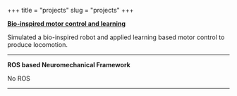 +++
title = "projects"
slug = "projects"
+++
  

   [**Bio-inspired motor control and learning**](https://avnishsachar.github.io/projects/bioinspired-motor-control-learning/)
  
   Simulated a bio-inspired robot and applied learning based motor control to produce locomotion. 



___________________________________________________________________________________________________________



  **ROS based Neuromechanical Framework**
  
  No ROS


___________________________________________________________________________________________________________

